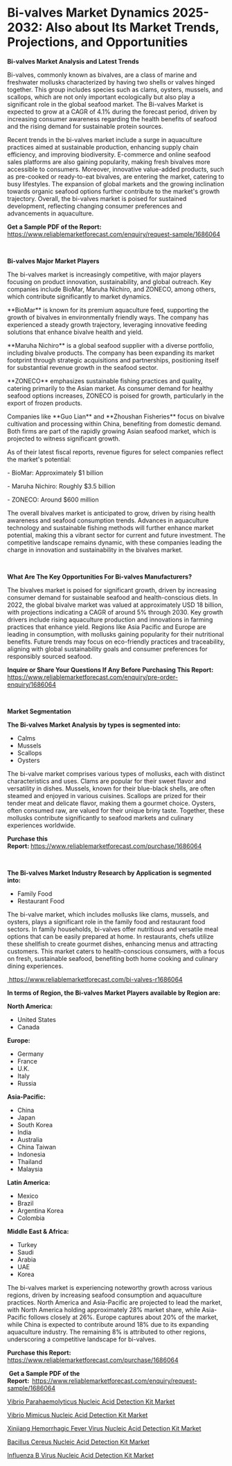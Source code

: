 <p><h1>Bi-valves Market Dynamics 2025-2032: Also about Its Market Trends, Projections, and Opportunities</h1></p><p><strong>Bi-valves Market Analysis and Latest Trends</strong></p>
<p><p>Bi-valves, commonly known as bivalves, are a class of marine and freshwater mollusks characterized by having two shells or valves hinged together. This group includes species such as clams, oysters, mussels, and scallops, which are not only important ecologically but also play a significant role in the global seafood market. The Bi-valves Market is expected to grow at a CAGR of 4.1% during the forecast period, driven by increasing consumer awareness regarding the health benefits of seafood and the rising demand for sustainable protein sources.</p><p>Recent trends in the bi-valves market include a surge in aquaculture practices aimed at sustainable production, enhancing supply chain efficiency, and improving biodiversity. E-commerce and online seafood sales platforms are also gaining popularity, making fresh bivalves more accessible to consumers. Moreover, innovative value-added products, such as pre-cooked or ready-to-eat bivalves, are entering the market, catering to busy lifestyles. The expansion of global markets and the growing inclination towards organic seafood options further contribute to the market's growth trajectory. Overall, the bi-valves market is poised for sustained development, reflecting changing consumer preferences and advancements in aquaculture.</p></p>
<p><strong>Get a Sample PDF of the Report:&nbsp;</strong> <a href="https://www.reliablemarketforecast.com/enquiry/request-sample/1686064?utm_campaign=1170&utm_medium=2&utm_source=Github&utm_content=ia&utm_term=24032025&utm_id=bi-valves">https://www.reliablemarketforecast.com/enquiry/request-sample/1686064</a></p>
<p>&nbsp;</p>
<p><strong>Bi-valves Major Market Players</strong></p>
<p><p>The bi-valves market is increasingly competitive, with major players focusing on product innovation, sustainability, and global outreach. Key companies include BioMar, Maruha Nichiro, and ZONECO, among others, which contribute significantly to market dynamics.</p><p>**BioMar** is known for its premium aquaculture feed, supporting the growth of bivalves in environmentally friendly ways. The company has experienced a steady growth trajectory, leveraging innovative feeding solutions that enhance bivalve health and yield.</p><p>**Maruha Nichiro** is a global seafood supplier with a diverse portfolio, including bivalve products. The company has been expanding its market footprint through strategic acquisitions and partnerships, positioning itself for substantial revenue growth in the seafood sector.</p><p>**ZONECO** emphasizes sustainable fishing practices and quality, catering primarily to the Asian market. As consumer demand for healthy seafood options increases, ZONECO is poised for growth, particularly in the export of frozen products.</p><p>Companies like **Guo Lian** and **Zhoushan Fisheries** focus on bivalve cultivation and processing within China, benefiting from domestic demand. Both firms are part of the rapidly growing Asian seafood market, which is projected to witness significant growth.</p><p>As of their latest fiscal reports, revenue figures for select companies reflect the market's potential:</p><p>- BioMar: Approximately $1 billion</p><p>- Maruha Nichiro: Roughly $3.5 billion</p><p>- ZONECO: Around $600 million</p><p>The overall bivalves market is anticipated to grow, driven by rising health awareness and seafood consumption trends. Advances in aquaculture technology and sustainable fishing methods will further enhance market potential, making this a vibrant sector for current and future investment. The competitive landscape remains dynamic, with these companies leading the charge in innovation and sustainability in the bivalves market.</p></p>
<p>&nbsp;</p>
<p><strong>What Are The Key Opportunities For Bi-valves Manufacturers?</strong></p>
<p><p>The bivalves market is poised for significant growth, driven by increasing consumer demand for sustainable seafood and health-conscious diets. In 2022, the global bivalve market was valued at approximately USD 18 billion, with projections indicating a CAGR of around 5% through 2030. Key growth drivers include rising aquaculture production and innovations in farming practices that enhance yield. Regions like Asia Pacific and Europe are leading in consumption, with mollusks gaining popularity for their nutritional benefits. Future trends may focus on eco-friendly practices and traceability, aligning with global sustainability goals and consumer preferences for responsibly sourced seafood.</p></p>
<p><strong>Inquire or Share Your Questions If Any Before Purchasing This Report:</strong> <a href="https://www.reliablemarketforecast.com/enquiry/pre-order-enquiry/1686064?utm_campaign=1170&utm_medium=2&utm_source=Github&utm_content=ia&utm_term=24032025&utm_id=bi-valves">https://www.reliablemarketforecast.com/enquiry/pre-order-enquiry/1686064</a></p>
<p>&nbsp;</p>
<p><strong>Market Segmentation</strong></p>
<p><strong>The Bi-valves Market Analysis by types is segmented into:</strong></p>
<p><ul><li>Calms</li><li>Mussels</li><li>Scallops</li><li>Oysters</li></ul></p>
<p><p>The bi-valve market comprises various types of mollusks, each with distinct characteristics and uses. Clams are popular for their sweet flavor and versatility in dishes. Mussels, known for their blue-black shells, are often steamed and enjoyed in various cuisines. Scallops are prized for their tender meat and delicate flavor, making them a gourmet choice. Oysters, often consumed raw, are valued for their unique briny taste. Together, these mollusks contribute significantly to seafood markets and culinary experiences worldwide.</p></p>
<p><strong>Purchase this Report:&nbsp;</strong><a href="https://www.reliablemarketforecast.com/purchase/1686064?utm_campaign=1170&utm_medium=2&utm_source=Github&utm_content=ia&utm_term=24032025&utm_id=bi-valves">https://www.reliablemarketforecast.com/purchase/1686064</a></p>
<p>&nbsp;</p>
<p><strong>The Bi-valves Market Industry Research by Application is segmented into:</strong></p>
<p><ul><li>Family Food</li><li>Restaurant Food</li></ul></p>
<p><p>The bi-valve market, which includes mollusks like clams, mussels, and oysters, plays a significant role in the family food and restaurant food sectors. In family households, bi-valves offer nutritious and versatile meal options that can be easily prepared at home. In restaurants, chefs utilize these shellfish to create gourmet dishes, enhancing menus and attracting customers. This market caters to health-conscious consumers, with a focus on fresh, sustainable seafood, benefiting both home cooking and culinary dining experiences.</p></p>
<p><a href="https://www.reliablemarketforecast.com/bi-valves-r1686064?utm_campaign=1170&utm_medium=2&utm_source=Github&utm_content=ia&utm_term=24032025&utm_id=bi-valves">&nbsp;https://www.reliablemarketforecast.com/bi-valves-r1686064</a></p>
<p><strong>In terms of Region, the Bi-valves Market Players available by Region are:</strong></p>
<p>
    <p> <strong> North America: </strong>
        <ul>
            <li>United States</li>
            <li>Canada</li>
        </ul>
        </p> 
    <p> <strong> Europe: </strong>
        <ul>
            <li>Germany</li>
            <li>France</li>
            <li>U.K.</li>
            <li>Italy</li>
            <li>Russia</li>
        </ul>
        </p> 
    <p> <strong> Asia-Pacific: </strong>
        <ul>
            <li>China</li>
            <li>Japan</li>
            <li>South Korea</li>
            <li>India</li>
            <li>Australia</li>
            <li>China Taiwan</li>
            <li>Indonesia</li>
            <li>Thailand</li>
            <li>Malaysia</li>
        </ul>
        </p> 
    <p> <strong> Latin America: </strong>
        <ul>
            <li>Mexico</li>
            <li>Brazil</li>
            <li>Argentina Korea</li>
            <li>Colombia</li>
        </ul>
        </p> 
    <p> <strong> Middle East & Africa: </strong>
        <ul>
            <li>Turkey</li>
            <li>Saudi</li>
            <li>Arabia</li>
            <li>UAE</li>
            <li>Korea</li>
        </ul>
    </p>
    </p>
<p><p>The bi-valves market is experiencing noteworthy growth across various regions, driven by increasing seafood consumption and aquaculture practices. North America and Asia-Pacific are projected to lead the market, with North America holding approximately 28% market share, while Asia-Pacific follows closely at 26%. Europe captures about 20% of the market, while China is expected to contribute around 18% due to its expanding aquaculture industry. The remaining 8% is attributed to other regions, underscoring a competitive landscape for bi-valves.</p></p>
<p><strong>Purchase this Report: </strong><a href="https://www.reliablemarketforecast.com/purchase/1686064?utm_campaign=1170&utm_medium=2&utm_source=Github&utm_content=ia&utm_term=24032025&utm_id=bi-valves">https://www.reliablemarketforecast.com/purchase/1686064</a></p>
<p>&nbsp;<strong>Get a Sample PDF of the Report:&nbsp;&nbsp;</strong><a href="https://www.reliablemarketforecast.com/enquiry/request-sample/1686064?utm_campaign=1170&utm_medium=2&utm_source=Github&utm_content=ia&utm_term=24032025&utm_id=bi-valves">https://www.reliablemarketforecast.com/enquiry/request-sample/1686064</a></p>
<p><strong></strong></p>
<p><p><a href="https://github.com/sofayahoo2023/Market-Research-Report-List-7/blob/main/vibrio-parahaemolyticus-nucleic-acid-detection-kit-market.md?utm_campaign=1170&utm_medium=2&utm_source=Github&utm_content=ia&utm_term=24032025&utm_id=bi-valves">Vibrio Parahaemolyticus Nucleic Acid Detection Kit Market</a></p><p><a href="https://github.com/gallatannyv6/Market-Research-Report-List-1/blob/main/vibrio-mimicus-nucleic-acid-detection-kit-market.md?utm_campaign=1170&utm_medium=2&utm_source=Github&utm_content=ia&utm_term=24032025&utm_id=bi-valves">Vibrio Mimicus Nucleic Acid Detection Kit Market</a></p><p><a href="https://github.com/wwwkeltoum/Market-Research-Report-List-5/blob/main/xinjiang-hemorrhagic-fever-virus-nucleic-acid-detection-kit-market.md?utm_campaign=1170&utm_medium=2&utm_source=Github&utm_content=ia&utm_term=24032025&utm_id=bi-valves">Xinjiang Hemorrhagic Fever Virus Nucleic Acid Detection Kit Market</a></p><p><a href="https://github.com/melascalbirp/Market-Research-Report-List-1/blob/main/bacillus-cereus-nucleic-acid-detection-kit-market.md?utm_campaign=1170&utm_medium=2&utm_source=Github&utm_content=ia&utm_term=24032025&utm_id=bi-valves">Bacillus Cereus Nucleic Acid Detection Kit Market</a></p><p><a href="https://github.com/guzmabugbyf1/Market-Research-Report-List-1/blob/main/influenza-b-virus-nucleic-acid-detection-kit-market.md?utm_campaign=1170&utm_medium=2&utm_source=Github&utm_content=ia&utm_term=24032025&utm_id=bi-valves">Influenza B Virus Nucleic Acid Detection Kit Market</a></p></p>